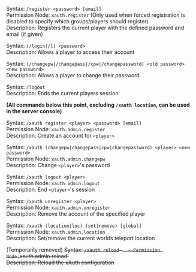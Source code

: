 Syntax: `/register <password> [email]`  
Permission Node: `xauth.register` (Only used when forced registration is disabled to specify which groups/players should register)  
Description: Registers the current player with the defined password and email (if given)

Syntax: `(/login|/l) <password>`  
Description: Allows a player to access their account  

Syntax: `(/changepw|/changepass|/cpw|/changepassword) <old password> <new password>`  
Description: Allows a player to change their password

Syntax: `/logout`  
Description: Ends the current players session

**(All commands below this point, excluding `/xauth location`, can be used in the server console)**

Syntax: `/xauth register <player> <password> [email]`  
Permission Node: `xauth.admin.register`  
Description: Create an account for `<player>`

Syntax: `/xauth (changepw|changepass|cpw|changepassword) <player> <new password>`  
Permission Node: `xauth.admin.changepw`  
Description: Change `<player>`'s password

Syntax: `/xauth logout <player>`  
Permission Node: `xauth.admin.logout`  
Description: End `<player>`'s session

Syntax: `/xauth unregister <player>`  
Permission Node: `xauth.admin.unregister`  
Description: Remove the account of the specified player

Syntax: `/xauth (location|loc) (set|remove) [global]`  
Permission Node: `xauth.admin.location`  
Description: Set/remove the current worlds teleport location

(Temporarily removed)
~~Syntax: `/xauth reload`~`  
~~Permission Node: `xauth.admin.reload`~~  
~~Description: Reload the xAuth configuration~~